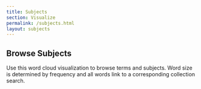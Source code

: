 ```yaml
---
title: Subjects
section: Visualize
permalink: /subjects.html
layout: subjects
---
```


## Browse Subjects

Use this word cloud visualization to browse terms and subjects.
Word size is determined by frequency and all words link to a corresponding collection search.
